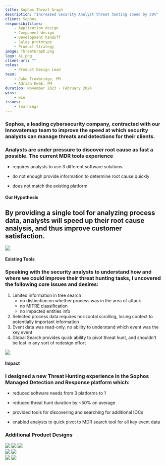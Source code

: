 ```yaml
---
title: Sophos Threat Graph
description: "Increased Security Analyst threat hunting speed by 50%"
client: Sophos
responsibilities:
    - Application design
    - Component design
    - Development handoff
    - Sales prototype
    - Product Strategy
image: ThreatGraph.png
logo: AL.png
client-url: ""
roles: 
    - Product Design Lead
team: 
    - Jake Trowbridge, PM
    - Adrian Kwak, PM
duration: November 2023 - February 2024
wins: 
    - win
issues:
    - learnings
---
```


<section>

### Sophos, a leading cybersecurity company, contracted with our Innovatemap team to improve the speed at which security analysts can manage threats and detections for their clients.

### Analysts are under pressure to discover root cause as fast a possible. The current MDR tools experience 
- requires analysts to use 3 different software solutions

- do not enough provide information to determine root cause quickly

- does not match the existing platform 

</section>

<section>

#### Our Hypothesis 
## By providing a single tool for analyzing process data, analysts will speed up their root cause analysis, and thus improve customer satisfaction. 
</section>

<section>
<img src="/assets/projects/sophos/sophos-old.png" data-zoomable />

#### Existing Tools
### Speaking with the security analysts to understand how and where we could improve their threat hunting tasks, I uncovered the following core issues and desires:

1. Limited information in tree search 
    - no distinction on whether process was in the area of attack 
    - no MITRE classification
    - no impacted entities info
2. Selected process data requires horizontal scrolling, losing context to potentially important information
3. Event data was read-only, no ability to understand which event was the key event 
4. Global Search provides quick ability to pivot threat hunt, and shouldn't be lost in any sort of redesign effort
</section>
<section>
<img src="/assets/projects/sophos/FullGraph.png" data-zoomable />

#### Impact
### I designed a new Threat Hunting experience in the Sophos Managed Detection and Response platform which:
- reduced software needs from 3 platforms to 1 

- reduced threat hunt duration by ~50% on average

- provided tools for discovering and searching for additional IOCs

- enabled analysts to quick pivot to MDR search tool for all key event data


</section>
<section>

### Additional Product Designs
<div class="image-grid">
    <div class="column">
        <img src="/assets/projects/sophos/ProcessTree.png" data-zoomable />
        <img src="/assets/projects/sophos/CmdLine.png" data-zoomable />
        <img src="/assets/projects/sophos/Timeline.png" data-zoomable />
    </div>
    <div class="column">
        <img src="/assets/projects/sophos/processNodes.png" data-zoomable />
        <img src="/assets/projects/sophos/search.png" data-zoomable />        
    </div>
    <div class="column">
        <img src="/assets/projects/sophos/legend.png" data-zoomable />   
        <img src="/assets/projects/sophos/recenter.gif" data-zoomable />
    </div>
</div>
</section>
